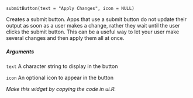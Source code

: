 
    submitButton(text = "Apply Changes", icon = NULL)

    
Creates a submit button. Apps that use a submit button do not update their output as soon as a user makes a change, rather they wait until the user clicks the submit button. This can be a useful way to let your user make several changes and then apply them all at once.

##### Arguments

`text` 
A character string to display in the button

`icon` 
An optional icon to appear in the button

_Make this widget by copying the code in ui.R._
